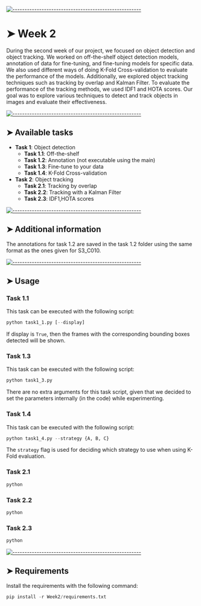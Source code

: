 <!-- ⚠️ This README has been generated from the file(s) "blueprint.md" ⚠️-->
[![-----------------------------------------------------](https://raw.githubusercontent.com/andreasbm/readme/master/assets/lines/colored.png)](#week-2)

# ➤ Week 2

During the second week of our project, we focused on object detection and object tracking. We worked on off-the-shelf object detection models, annotation of data for fine-tuning, and fine-tuning models for specific data. We also used different ways of doing K-Fold Cross-validation to evaluate the performance of the models. Additionally, we explored object tracking techniques such as tracking by overlap and Kalman Filter. To evaluate the performance of the tracking methods, we used IDF1 and HOTA scores. Our goal was to explore various techniques to detect and track objects in images and evaluate their effectiveness.



[![-----------------------------------------------------](https://raw.githubusercontent.com/andreasbm/readme/master/assets/lines/colored.png)](#available-tasks)

## ➤ Available tasks

* **Task 1**: Object detection
  * **Task 1.1**: Off-the-shelf
  * **Task 1.2**: Annotation (not executable using the main)
  * **Task 1.3**: Fine-tune to your data
  * **Task 1.4**: K-Fold Cross-validation
* **Task 2**: Object tracking
  * **Task 2.1**: Tracking by overlap
  * **Task 2.2**: Tracking with a Kalman Filter
  * **Task 2.3**: IDF1,HOTA scores


[![-----------------------------------------------------](https://raw.githubusercontent.com/andreasbm/readme/master/assets/lines/colored.png)](#additional-information)

## ➤ Additional information
The annotations for task 1.2 are saved in the task 1.2 folder using the same format as the ones given for S3_C010.



[![-----------------------------------------------------](https://raw.githubusercontent.com/andreasbm/readme/master/assets/lines/colored.png)](#usage)

## ➤ Usage
### Task 1.1
This task can be executed with the following script:
  ```python
  python task1_1.py [--display]
  ```
If display is `True`, then the frames with the corresponding bounding boxes detected will be shown.

### Task 1.3
This task can be executed with the following script:
  ```python
  python task1_3.py
  ```
There are no extra arguments for this task script, given that we decided to set the parameters internally (in the code) while experimenting.

### Task 1.4
This task can be executed with the following script:
  ```python
  python task1_4.py --strategy {A, B, C} 
  ```
The `strategy` flag is used for deciding which strategy to use when using K-Fold evaluation. 

### Task 2.1
  ```python
  python 
  ```
### Task 2.2
  ```python
  python 
  ```
### Task 2.3
  ```python
  python 
  ```


[![-----------------------------------------------------](https://raw.githubusercontent.com/andreasbm/readme/master/assets/lines/colored.png)](#requirements)

## ➤ Requirements
Install the requirements with the following command:
```python
pip install -r Week2/requirements.txt
```
